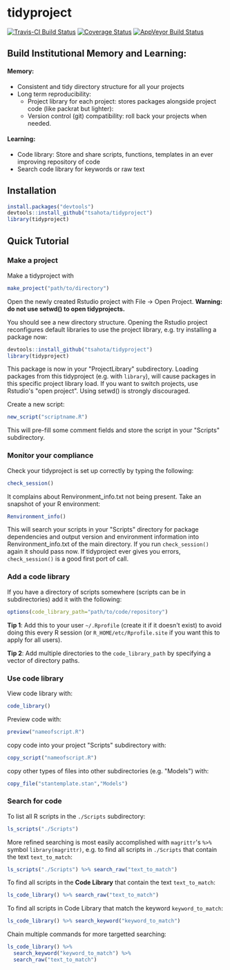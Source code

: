 # tidyproject

[![Travis-CI Build Status](https://travis-ci.org/tsahota/tidyproject.svg?branch=master)](https://travis-ci.org/tsahota/tidyproject)
[![Coverage Status](https://coveralls.io/repos/github/tsahota/tidyproject/badge.svg?branch=master)](https://coveralls.io/github/tsahota/tidyproject?branch=master)
[![AppVeyor Build Status](https://ci.appveyor.com/api/projects/status/github/tsahota/tidyproject?branch=master&svg=true)](https://ci.appveyor.com/project/tsahota/tidyproject)

## Build Institutional Memory and Learning:
 
#### Memory:
* Consistent and tidy directory structure for all your projects
* Long term reproducibility:
  * Project library for each project: stores packages alongside project code (like packrat but lighter): 
  * Version control (git) compatibility: roll back your projects when needed.

#### Learning:
* Code library: Store and share scripts, functions, templates in an ever improving repository of code
* Search code library for keywords or raw text

## Installation

```R
install.packages("devtools")
devtools::install_github("tsahota/tidyproject")
library(tidyproject)
```

## Quick Tutorial

### Make a project
Make a tidyproject with

```R
make_project("path/to/directory")
```
Open the newly created Rstudio project with File -> Open Project. **Warning: do not use setwd() to open tidyprojects.**

You should see a new directory structure.  Opening the Rstudio project reconfigures default libraries to use the project library, e.g. try installing a package now:

```R
devtools::install_github("tsahota/tidyproject")
library(tidyproject)
```

This package is now in your "ProjectLibrary" subdirectory. Loading packages from this tidyproject (e.g. with `library`), will cause packages in this specific project library load. If you want to switch projects, use Rstudio's "open project".  Using setwd() is strongly discouraged.

Create a new script:

```R
new_script("scriptname.R")
```
This will pre-fill some comment fields and store the script in your "Scripts" subdirectory.

### Monitor your compliance

Check your tidyproject is set up correctly by typing the following:

```R
check_session()
```

It complains about Renvironment_info.txt not being present. Take an snapshot of your R environment:

```R
Renvironment_info()
```

This will search your scripts in your "Scripts" directory for package dependencies and output version and environment information into Renvironment_info.txt of the main directory.  If you run `check_session()` again it should pass now.  If tidyproject ever gives you errors, `check_session()` is a good first port of call.


### Add a code library

If you have a directory of scripts somewhere (scripts can be in subdirectories) add it with the following:

```R
options(code_library_path="path/to/code/repository")
```

**Tip 1**: Add this to your user `~/.Rprofile` (create it if it doesn't exist) to avoid doing this every R session (or `R_HOME/etc/Rprofile.site` if you want this to apply for all users).

**Tip 2**: Add multiple directories to the `code_library_path` by specifying a vector of directory paths.

### Use code library

View code library with:

```R
code_library()
```

Preview code with:

```R
preview("nameofscript.R")
```

copy code into your project "Scripts" subdirectory with:

```R
copy_script("nameofscript.R")
```

copy other types of files into other subdirectories (e.g. "Models") with:

```R
copy_file("stantemplate.stan","Models")
```

### Search for code

To list all R scripts in the `./Scripts` subdirectory:

```R
ls_scripts("./Scripts")
```

More refined searching is most easily accomplished with `magrittr`'s `%>%` symbol `library(magrittr)`, e.g. to find all scripts in `./Scripts` that contain the text `text_to_match`:

```R
ls_scripts("./Scripts") %>% search_raw("text_to_match")
```

To find all scripts in the **Code Library** that contain the text `text_to_match`:

```R
ls_code_library() %>% search_raw("text_to_match")
```

To find all scripts in Code Library that match the keyword `keyword_to_match`:

```R
ls_code_library() %>% search_keyword("keyword_to_match")
```

Chain multiple commands for more targetted searching:

```R
ls_code_library() %>%
  search_keyword("keyword_to_match") %>%
  search_raw("text_to_match")
```

